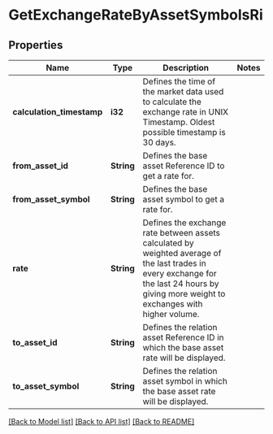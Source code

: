 # GetExchangeRateByAssetSymbolsRi

## Properties

Name | Type | Description | Notes
------------ | ------------- | ------------- | -------------
**calculation_timestamp** | **i32** | Defines the time of the market data used to calculate the exchange rate in UNIX Timestamp. Oldest possible timestamp is 30 days. | 
**from_asset_id** | **String** | Defines the base asset Reference ID to get a rate for. | 
**from_asset_symbol** | **String** | Defines the base asset symbol to get a rate for. | 
**rate** | **String** | Defines the exchange rate between assets calculated by weighted average of the last trades in every exchange for the last 24 hours by giving more weight to exchanges with higher volume. | 
**to_asset_id** | **String** | Defines the relation asset Reference ID in which the base asset rate will be displayed. | 
**to_asset_symbol** | **String** | Defines the relation asset symbol in which the base asset rate will be displayed. | 

[[Back to Model list]](../README.md#documentation-for-models) [[Back to API list]](../README.md#documentation-for-api-endpoints) [[Back to README]](../README.md)



